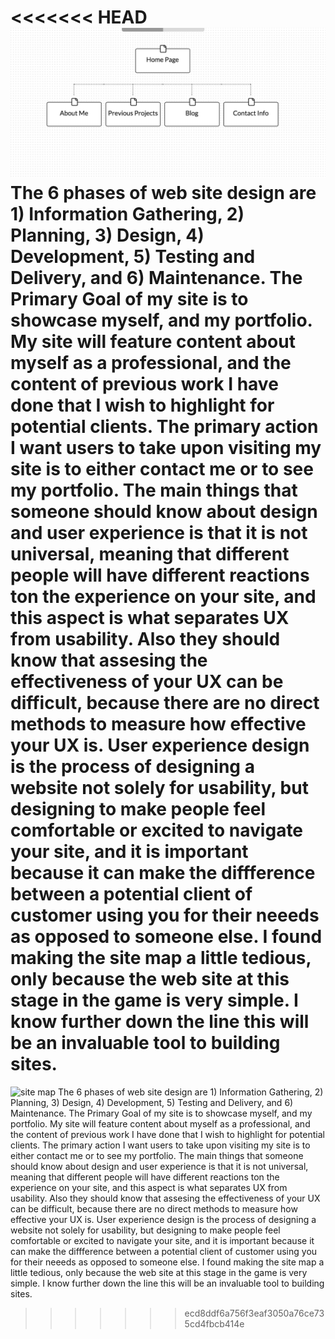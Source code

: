 <<<<<<< HEAD
![site map](/week-2/imgs/site-map.png) The 6 phases of web site design are 1) Information Gathering, 2) Planning, 3) Design, 4) Development, 5) Testing and Delivery, and 6) Maintenance. The Primary Goal of my site is to showcase myself, and my portfolio. My site will feature content about myself as a professional, and the content of previous work I have done that I wish to highlight for potential clients. The primary action I want users to take upon visiting my site is to either contact me or to see my portfolio. The main things that someone should know about design and user experience is that it is not universal, meaning that different people will have different reactions ton the experience on your site, and this aspect is what separates UX from usability. Also they should know that assesing the effectiveness of your UX can be difficult, because there are no direct methods to measure how effective your UX is. User experience design is the process of designing a website not solely for usability, but designing to make people feel comfortable or excited to navigate your site, and it is important because it can make the diffference between a potential client of customer using you for their neeeds as opposed to someone else. I found making the site map a little tedious, only because the web site at this stage in the game is very simple. I know further down the line this will be an invaluable tool to building sites.
=======
![site map](/jm96441n/phase-0/blob/master/week-2/imgs/site-map.png) The 6 phases of web site design are 1) Information Gathering, 2) Planning, 3) Design, 4) Development, 5) Testing and Delivery, and 6) Maintenance. The Primary Goal of my site is to showcase myself, and my portfolio. My site will feature content about myself as a professional, and the content of previous work I have done that I wish to highlight for potential clients. The primary action I want users to take upon visiting my site is to either contact me or to see my portfolio. The main things that someone should know about design and user experience is that it is not universal, meaning that different people will have different reactions ton the experience on your site, and this aspect is what separates UX from usability. Also they should know that assesing the effectiveness of your UX can be difficult, because there are no direct methods to measure how effective your UX is. User experience design is the process of designing a website not solely for usability, but designing to make people feel comfortable or excited to navigate your site, and it is important because it can make the diffference between a potential client of customer using you for their neeeds as opposed to someone else. I found making the site map a little tedious, only because the web site at this stage in the game is very simple. I know further down the line this will be an invaluable tool to building sites.
>>>>>>> ecd8ddf6a756f3eaf3050a76ce735cd4fbcb414e
